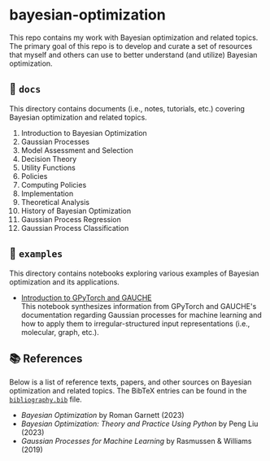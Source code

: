 # bayesian-optimization
This repo contains my work with Bayesian optimization and related topics. The
primary goal of this repo is to develop and curate a set of resources that
myself and others can use to better understand (and utilize) Bayesian
optimization.

## 📁 `docs`
This directory contains documents (i.e., notes, tutorials, etc.) covering
Bayesian optimization and related topics.
1. Introduction to Bayesian Optimization
2. Gaussian Processes
3. Model Assessment and Selection
4. Decision Theory
5. Utility Functions
6. Policies
7. Computing Policies
8. Implementation
9. Theoretical Analysis
10. History of Bayesian Optimization
11. Gaussian Process Regression
12. Gaussian Process Classification


## 📁 `examples`
This directory contains notebooks exploring various examples of Bayesian
optimization and its applications.
 * [Introduction to GPyTorch and GAUCHE](examples/gpytorch_and_gauche.ipynb)  
    This notebook synthesizes information from GPyTorch and GAUCHE's
    documentation regarding Gaussian processes for machine learning and how to
    apply them to irregular-structured input representations (i.e., molecular,
    graph, etc.).


## 📚 References
Below is a list of reference texts, papers, and other sources on Bayesian
optimization and related topics. The BibTeX entries can be found in the
[`bibliography.bib`](bibliography.bib) file.

 * _Bayesian Optimization_ by Roman Garnett (2023)
 * _Bayesian Optimization: Theory and Practice Using Python_ by Peng Liu (2023)
 * _Gaussian Processes for Machine Learning_ by Rasmussen & Williams (2019)


<!---
Topics
 - Introduction to Bayesian optimization
    - Garnett Chapter 1, Liu Chapter 1, R+W Chapter 1 (Bayes Opt Loop paper?)
 - Gaussian Processes
    - Garnett Chapter 2/3, Liu Chapter 2, R+W Appendix B
 - Model Assessment and Selection
    - Garnett Chapter 4, R+W Chapter 5
 - Decision Theory
    - Garnett Chapter 5, Liu Chapter 3
 - Utility Functions
    - Garnett Chapter 6
 - Policies
    - Garnett Chapter 7
 - Computing Policies w/ GPs
    - Garnett Chapter 8
 - Implementation
    - Garnett Chapter 9
 - Theoretical Analysis
    - Garnett Chapter 10
 - History of BO
    - Garnett Chapter 11
 - GP Regression
    - R+W Chapter 2
 - GP Classification
    - R+W Chapter 3
--->